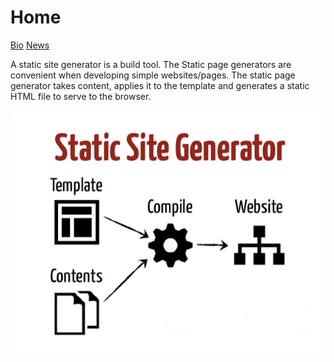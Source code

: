 # Home
[Bio](./bio.html)    [News](./news.html)    

A static site generator is a build tool. The Static page generators are convenient when developing simple websites/pages. The static page generator takes content, applies it to the template and generates a static HTML file to serve to the browser.
   
![Test image](/images/ssg1.png "Test image")

 


   